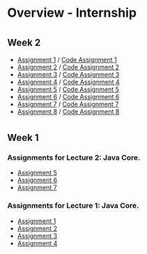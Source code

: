 # Overview - Internship

#
## Week 2

- [Assignment 1](week-2/Assignment1.md) / [Code Assignment 1](week-2/code/src/main/java/org/example/assignment1/)
- [Assignment 2](week-2/Assignment2.md) / [Code Assignment 2](week-2/code/src/main/java/org/example/assignment2/)
- [Assignment 3](week-2/Assignment3.md) / [Code Assignment 3](week-2/code/src/main/java/org/example/assignment3/)
- [Assignment 4](week-2/Assignment4.md) / [Code Assignment 4](week-2/code/src/main/java/org/example/assignment4/)
- [Assignment 5](week-2/Assignment5.md) / [Code Assignment 5](week-2/code/src/main/java/org/example/assignment5/)
- [Assignment 6](week-2/Assignment6.md) / [Code Assignment 6](week-2/code/src/main/java/org/example/assignment6/)
- [Assignment 7](week-2/Assignment7.md) / [Code Assignment 7](week-2/code/src/main/java/org/example/assignment7/)
- [Assignment 8](week-2/Assignment8.md) / [Code Assignment 8](week-2/code/src/main/java/org/example/assignment8/)

#
## Week 1

### Assignments for Lecture 2: Java Core.
- [Assignment 5](week-1/assignment/lecture2/Assignment5.md)
- [Assignment 6](week-1/assignment/lecture2/Assignment6.md)
- [Assignment 7](week-1/assignment/lecture2/Assignment7/)

### Assignments for Lecture 1: Java Core.

- [Assignment 1](week-1/assignment/lecture1//Assignment1.md)
- [Assignment 2](week-1/assignment/lecture1//Assignment2.md)
- [Assignment 3](week-1/assignment/lecture1//Assignment3.java)
- [Assignment 4](week-1/assignment/lecture1//Assignment4.java)